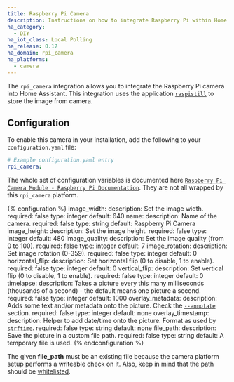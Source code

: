 ```yaml
---
title: Raspberry Pi Camera
description: Instructions on how to integrate Raspberry Pi within Home Assistant.
ha_category:
  - DIY
ha_iot_class: Local Polling
ha_release: 0.17
ha_domain: rpi_camera
ha_platforms:
  - camera
---
```


The `rpi_camera` integration allows you to integrate the Raspberry Pi camera into Home Assistant. This integration uses the application [`raspistill`](https://www.raspberrypi.org/documentation/usage/camera/raspicam/raspistill.md) to store the image from camera.

## Configuration

To enable this camera in your installation, add the following to your `configuration.yaml` file:

```yaml
# Example configuration.yaml entry
rpi_camera:
```

The whole set of configuration variables is documented here [`Raspberry Pi Camera Module - Raspberry Pi Documentation`](https://www.raspberrypi.org/documentation/raspbian/applications/camera.md).
They are not all wrapped by this `rpi_camera` platform.

{% configuration %}
image_width:
  description: Set the image width.
  required: false
  type: integer
  default: 640
name:
  description: Name of the camera.
  required: false
  type: string
  default: Raspberry Pi Camera
image_height:
  description: Set the image height.
  required: false
  type: integer
  default: 480
image_quality:
  description: Set the image quality (from 0 to 100).
  required: false
  type: integer
  default: 7
image_rotation:
  description: Set image rotation (0-359).
  required: false
  type: integer
  default: 0
horizontal_flip:
  description: Set horizontal flip (0 to disable, 1 to enable).
  required: false
  type: integer
  default: 0
vertical_flip:
  description: Set vertical flip (0 to disable, 1 to enable).
  required: false
  type: integer
  default: 0
timelapse:
  description: Takes a picture every this many milliseconds (thousands of a second) - the default means one picture a second.
  required: false
  type: integer
  default: 1000
overlay_metadata:
  description: Adds some text and/or metadata onto the picture. Check the [`--annotate`](https://www.raspberrypi.org/documentation/raspbian/applications/camera.md) section.
  required: false
  type: integer
  default: none
overlay_timestamp:
  description: Helper to add date/time onto the picture. Format as used by [`strftime`](http://man7.org/linux/man-pages/man3/strftime.3.html).
  required: false
  type: string
  default: none
file_path:
  description: Save the picture in a custom file path.
  required: false
  type: string
  default: A temporary file is used.
{% endconfiguration %}

The given **file_path** must be an existing file because the camera platform setup performs a writeable check on it. Also, keep in mind that the path should be [whitelisted](/docs/configuration/basic/).
